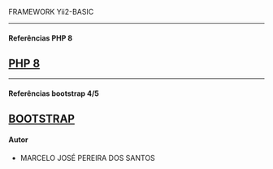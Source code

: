 FRAMEWORK Yii2-BASIC

-------------------------------------------------------------------
#### Referências PHP 8
[PHP 8](https://www.w3schools.com/php/default.asp)
-------------------------------------------------------------------

-------------------------------------------------------------------
#### Referências bootstrap 4/5
[BOOTSTRAP](https://www.w3schools.com/bootstrap/bootstrap_ver.asp)
-------------------------------------------------------------------
#### Autor
- MARCELO JOSÉ PEREIRA DOS SANTOS

